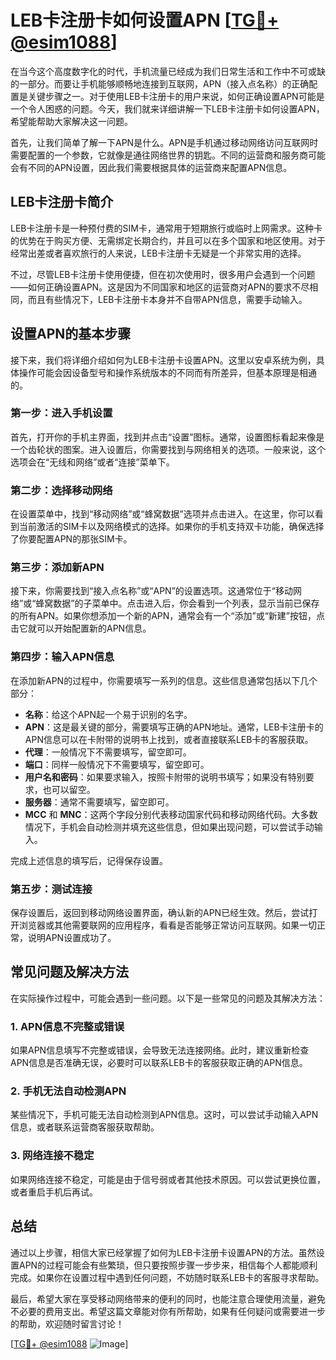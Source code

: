# LEB卡注册卡如何设置APN [[TG💪+ @esim1088](https://t.me/s/esim1088)]

在当今这个高度数字化的时代，手机流量已经成为我们日常生活和工作中不可或缺的一部分。而要让手机能够顺畅地连接到互联网，APN（接入点名称）的正确配置是关键步骤之一。对于使用LEB卡注册卡的用户来说，如何正确设置APN可能是一个令人困惑的问题。今天，我们就来详细讲解一下LEB卡注册卡如何设置APN，希望能帮助大家解决这一问题。

首先，让我们简单了解一下APN是什么。APN是手机通过移动网络访问互联网时需要配置的一个参数，它就像是通往网络世界的钥匙。不同的运营商和服务商可能会有不同的APN设置，因此我们需要根据具体的运营商来配置APN信息。

## LEB卡注册卡简介

LEB卡注册卡是一种预付费的SIM卡，通常用于短期旅行或临时上网需求。这种卡的优势在于购买方便、无需绑定长期合约，并且可以在多个国家和地区使用。对于经常出差或者喜欢旅行的人来说，LEB卡注册卡无疑是一个非常实用的选择。

不过，尽管LEB卡注册卡使用便捷，但在初次使用时，很多用户会遇到一个问题——如何正确设置APN。这是因为不同国家和地区的运营商对APN的要求不尽相同，而且有些情况下，LEB卡注册卡本身并不自带APN信息，需要手动输入。

## 设置APN的基本步骤

接下来，我们将详细介绍如何为LEB卡注册卡设置APN。这里以安卓系统为例，具体操作可能会因设备型号和操作系统版本的不同而有所差异，但基本原理是相通的。

### 第一步：进入手机设置

首先，打开你的手机主界面，找到并点击“设置”图标。通常，设置图标看起来像是一个齿轮状的图案。进入设置后，你需要找到与网络相关的选项。一般来说，这个选项会在“无线和网络”或者“连接”菜单下。

### 第二步：选择移动网络

在设置菜单中，找到“移动网络”或“蜂窝数据”选项并点击进入。在这里，你可以看到当前激活的SIM卡以及网络模式的选择。如果你的手机支持双卡功能，确保选择了你要配置APN的那张SIM卡。

### 第三步：添加新APN

接下来，你需要找到“接入点名称”或“APN”的设置选项。这通常位于“移动网络”或“蜂窝数据”的子菜单中。点击进入后，你会看到一个列表，显示当前已保存的所有APN。如果你想添加一个新的APN，通常会有一个“添加”或“新建”按钮，点击它就可以开始配置新的APN信息。

### 第四步：输入APN信息

在添加新APN的过程中，你需要填写一系列的信息。这些信息通常包括以下几个部分：

- **名称**：给这个APN起一个易于识别的名字。
- **APN**：这是最关键的部分，需要填写正确的APN地址。通常，LEB卡注册卡的APN信息可以在卡附带的说明书上找到，或者直接联系LEB卡的客服获取。
- **代理**：一般情况下不需要填写，留空即可。
- **端口**：同样一般情况下不需要填写，留空即可。
- **用户名和密码**：如果要求输入，按照卡附带的说明书填写；如果没有特别要求，也可以留空。
- **服务器**：通常不需要填写，留空即可。
- **MCC** 和 **MNC**：这两个字段分别代表移动国家代码和移动网络代码。大多数情况下，手机会自动检测并填充这些信息，但如果出现问题，可以尝试手动输入。

完成上述信息的填写后，记得保存设置。

### 第五步：测试连接

保存设置后，返回到移动网络设置界面，确认新的APN已经生效。然后，尝试打开浏览器或其他需要联网的应用程序，看看是否能够正常访问互联网。如果一切正常，说明APN设置成功了。

## 常见问题及解决方法

在实际操作过程中，可能会遇到一些问题。以下是一些常见的问题及其解决方法：

### 1. APN信息不完整或错误

如果APN信息填写不完整或错误，会导致无法连接网络。此时，建议重新检查APN信息是否准确无误，必要时可以联系LEB卡的客服获取正确的APN信息。

### 2. 手机无法自动检测APN

某些情况下，手机可能无法自动检测到APN信息。这时，可以尝试手动输入APN信息，或者联系运营商客服获取帮助。

### 3. 网络连接不稳定

如果网络连接不稳定，可能是由于信号弱或者其他技术原因。可以尝试更换位置，或者重启手机后再试。

## 总结

通过以上步骤，相信大家已经掌握了如何为LEB卡注册卡设置APN的方法。虽然设置APN的过程可能会有些繁琐，但只要按照步骤一步步来，相信每个人都能顺利完成。如果你在设置过程中遇到任何问题，不妨随时联系LEB卡的客服寻求帮助。

最后，希望大家在享受移动网络带来的便利的同时，也能注意合理使用流量，避免不必要的费用支出。希望这篇文章能对你有所帮助，如果有任何疑问或需要进一步的帮助，欢迎随时留言讨论！

[[TG💪+ @esim1088](https://t.me/s/esim1088) ![Image](https://i.postimg.cc/4NQfJmqS/Snipaste-2025-05-13-00-14-12.png)]